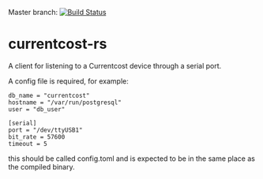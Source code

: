 Master branch: [![Build Status](https://travis-ci.org/tolien/currentcost-rs.svg?branch=master)](https://travis-ci.org/tolien/currentcost-rs)

# currentcost-rs

A client for listening to a Currentcost device through a serial port.

A config file is required, for example:
```[database]
db_name = "currentcost"
hostname = "/var/run/postgresql"
user = "db_user"

[serial]
port = "/dev/ttyUSB1"
bit_rate = 57600
timeout = 5

``` 
this should be called config.toml and is expected to be in the same place as the compiled binary.
